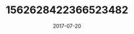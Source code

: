 ---
title: "1562628422366523482"
cover: "2017-07-20 07.30.45 1562628422366523482_46248401"
photo: "2017-07-20 07.30.45 1562628422366523482_46248401"
date: "2017-07-20"
type: "photo"
---